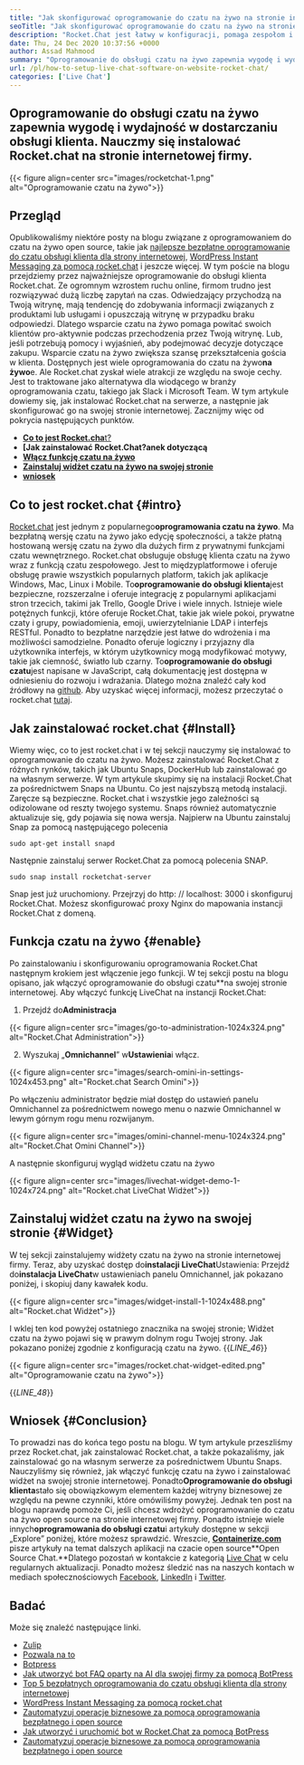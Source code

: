 ```yaml
---
title: "Jak skonfigurować oprogramowanie do czatu na żywo na stronie internetowej | Rocket.chat" 
seoTitle: "Jak skonfigurować oprogramowanie do czatu na żywo na stronie internetowej | Rocket.chat" 
description: "Rocket.Chat jest łatwy w konfiguracji, pomaga zespołom i klientom skutecznie komunikować się. To oprogramowanie do czatu na żywo jest open source, cross-platform i samodzielnie." 
date: Thu, 24 Dec 2020 10:37:56 +0000
author: Assad Mahmood
summary: "Oprogramowanie do obsługi czatu na żywo zapewnia wygodę i wydajność w zakresie obsługi klienta. Nauczmy się instalować Rocket.chat na stronie internetowej firmy." 
url: /pl/how-to-setup-live-chat-software-on-website-rocket-chat/
categories: ['Live Chat']
---
```


## Oprogramowanie do obsługi czatu na żywo zapewnia wygodę i wydajność w dostarczaniu obsługi klienta. Nauczmy się instalować Rocket.chat na stronie internetowej firmy.

{{< figure align=center src="images/rocketchat-1.png" alt="Oprogramowanie czatu na żywo">}}


## Przegląd
Opublikowaliśmy niektóre posty na blogu związane z oprogramowaniem do czatu na żywo open source, takie jak [najlepsze bezpłatne oprogramowanie do czatu obsługi klienta dla strony internetowej][1], [WordPress Instant Messaging za pomocą rocket.chat][2] i jeszcze więcej. W tym poście na blogu przejdziemy przez najważniejsze oprogramowanie do obsługi klienta Rocket.chat. Ze ogromnym wzrostem ruchu online, firmom trudno jest rozwiązywać dużą liczbę zapytań na czas. Odwiedzający przychodzą na Twoją witrynę, mają tendencję do zdobywania informacji związanych z produktami lub usługami i opuszczają witrynę w przypadku braku odpowiedzi. Dlatego wsparcie czatu na żywo pomaga powitać swoich klientów pro-aktywnie podczas przechodzenia przez Twoją witrynę. Lub, jeśli potrzebują pomocy i wyjaśnień, aby podejmować decyzje dotyczące zakupu.
Wsparcie czatu na żywo zwiększa szansę przekształcenia gościa w klienta. Dostępnych jest wiele oprogramowania do czatu na żywo**na żywo**e. Ale Rocket.chat zyskał wiele atrakcji ze względu na swoje cechy. Jest to traktowane jako alternatywa dla wiodącego w branży oprogramowania czatu, takiego jak Slack i Microsoft Team. W tym artykule dowiemy się, jak instalować Rocket.chat na serwerze, a następnie jak skonfigurować go na swojej stronie internetowej. Zacznijmy więc od pokrycia następujących punktów.
* [**Co to jest Rocket.cha**t?][3]
* **[Jak zainstalować Rocket.Chat?anek dotyczącą**
* **[Włącz funkcję czatu na żywo][5]**
* **[Zainstaluj widżet czatu na żywo na swojej stronie][6]**
* **[wniosek][7]**

## Co to jest rocket.chat   {#intro}
[Rocket.chat][8] jest jednym z popularnego**oprogramowania czatu na żywo**. Ma bezpłatną wersję czatu na żywo jako edycję społeczności, a także płatną hostowaną wersję czatu na żywo dla dużych firm z prywatnymi funkcjami czatu wewnętrznego. Rocket.chat obsługuje obsługę klienta czatu na żywo wraz z funkcją czatu zespołowego. Jest to międzyplatformowe i oferuje obsługę prawie wszystkich popularnych platform, takich jak aplikacje Windows, Mac, Linux i Mobile. To**oprogramowanie do obsługi klienta**jest bezpieczne, rozszerzalne i oferuje integrację z popularnymi aplikacjami stron trzecich, takimi jak Trello, Google Drive i wiele innych. Istnieje wiele potężnych funkcji, które oferuje Rocket.Chat, takie jak wiele pokoi, prywatne czaty i grupy, powiadomienia, emoji, uwierzytelnianie LDAP i interfejs RESTful. Ponadto to bezpłatne narzędzie jest łatwe do wdrożenia i ma możliwości samodzielne. Ponadto oferuje logiczny i przyjazny dla użytkownika interfejs, w którym użytkownicy mogą modyfikować motywy, takie jak ciemność, światło lub czarny.
To**oprogramowanie do obsługi czatu**jest napisane w JavaScript, całą dokumentację jest dostępna w odniesieniu do rozwoju i wdrażania. Dlatego można znaleźć cały kod źródłowy na [github][9]. Aby uzyskać więcej informacji, możesz przeczytać o rocket.chat [tutaj][10].

## Jak zainstalować rocket.chat   {#Install}
Wiemy więc, co to jest rocket.chat i w tej sekcji nauczymy się instalować to oprogramowanie do czatu na żywo. Możesz zainstalować Rocket.Chat z różnych rynków, takich jak Ubuntu Snaps, DockerHub lub zainstalować go na własnym serwerze. W tym artykule skupimy się na instalacji Rocket.Chat za pośrednictwem Snaps na Ubuntu. Co jest najszybszą metodą instalacji.
Zaręcze są bezpieczne. Rocket.chat i wszystkie jego zależności są odizolowane od reszty twojego systemu. Snaps również automatycznie aktualizuje się, gdy pojawia się nowa wersja.
Najpierw na Ubuntu zainstaluj Snap za pomocą następującego polecenia
```
sudo apt-get install snapd
```
Następnie zainstaluj serwer Rocket.Chat za pomocą polecenia SNAP.
```
sudo snap install rocketchat-server
```
Snap jest już uruchomiony. Przejrzyj do http: // localhost: 3000 i skonfiguruj Rocket.Chat. Możesz skonfigurować proxy Nginx do mapowania instancji Rocket.Chat z domeną.

## Funkcja czatu na żywo   {#enable}
Po zainstalowaniu i skonfigurowaniu oprogramowania Rocket.Chat następnym krokiem jest włączenie jego funkcji. W tej sekcji postu na blogu opisano, jak włączyć oprogramowanie do obsługi czatu**na swojej stronie internetowej. Aby włączyć funkcję LiveChat na instancji Rocket.Chat:
1. Przejdź do**Administracja**

{{< figure align=center src="images/go-to-administration-1024x324.png" alt="Rocket.Chat Administration">}}

2. Wyszukaj „**Omnichannel**” w**Ustawienia**i włącz.

{{< figure align=center src="images/search-omini-in-settings-1024x453.png" alt="Rocket.chat Search Omini">}}

Po włączeniu administrator będzie miał dostęp do ustawień panelu Omnichannel za pośrednictwem nowego menu o nazwie Omnichannel w lewym górnym rogu menu rozwijanym.

{{< figure align=center src="images/omini-channel-menu-1024x324.png" alt="Rocket.Chat Omini Channel">}}

A następnie skonfiguruj wygląd widżetu czatu na żywo

{{< figure align=center src="images/livechat-widget-demo-1-1024x724.png" alt="Rocket.chat LiveChat Widżet">}}


## **Zainstaluj widżet czatu na żywo na swojej stronie** {#Widget}
W tej sekcji zainstalujemy widżety czatu na żywo na stronie internetowej firmy. Teraz, aby uzyskać dostęp do**instalacji LiveChat**Ustawienia:
Przejdź do**instalacja LiveChat**w ustawieniach panelu Omnichannel, jak pokazano poniżej, i skopiuj dany kawałek kodu.

{{< figure align=center src="images/widget-install-1-1024x488.png" alt="Rocket.chat Widżet">}}

I wklej ten kod powyżej ostatniego znacznika na swojej stronie; Widżet czatu na żywo pojawi się w prawym dolnym rogu Twojej strony. Jak pokazano poniżej zgodnie z konfiguracją czatu na żywo.
{{_LINE_46_}}

{{< figure align=center src="images/rocket.chat-widget-edited.png" alt="Oprogramowanie czatu na żywo">}}

{{_LINE_48_}}

## Wniosek   {#Conclusion}
To prowadzi nas do końca tego postu na blogu. W tym artykule przeszliśmy przez Rocket.chat, jak zainstalować Rocket.chat, a także pokazaliśmy, jak zainstalować go na własnym serwerze za pośrednictwem Ubuntu Snaps. Nauczyliśmy się również, jak włączyć funkcję czatu na żywo i zainstalować widżet na swojej stronie internetowej. Ponadto**Oprogramowanie do obsługi klienta**stało się obowiązkowym elementem każdej witryny biznesowej ze względu na pewne czynniki, które omówiliśmy powyżej. Jednak ten post na blogu naprawdę pomoże Ci, jeśli chcesz wdrożyć oprogramowanie do czatu na żywo open source na stronie internetowej firmy. Ponadto istnieje wiele innych**oprogramowania do obsługi czatu**i artykuły dostępne w sekcji „Explore” poniżej, które możesz sprawdzić.
Wreszcie, [**Containerize.com**][11] pisze artykuły na temat dalszych aplikacji na czacie open source**Open Source Chat.**Dlatego pozostań w kontakcie z kategorią [Live Chat][12] w celu regularnych aktualizacji. Ponadto możesz śledzić nas na naszych kontach w mediach społecznościowych [Facebook][13], [LinkedIn][14] i [Twitter][15].

## Badać
Może się znaleźć następujące linki.
  * [Zulip][16]
  * [Pozwala na to][17]
  * [Botpress][18]
  * [Jak utworzyć bot FAQ oparty na AI dla swojej firmy za pomocą BotPress][19]
  * [Top 5 bezpłatnych oprogramowania do czatu obsługi klienta dla strony internetowej][1]
  * [WordPress Instant Messaging za pomocą rocket.chat][2]
  * [Zautomatyzuj operacje biznesowe za pomocą oprogramowania bezpłatnego i open source][20]
  * [Jak utworzyć i uruchomić bot w Rocket.Chat za pomocą BotPress][21]
  * [Zautomatyzuj operacje biznesowe za pomocą oprogramowania bezpłatnego i open source][20]

  
[1]: https://blog.containerize.com/live-chat/top-5-free-customer-support-chat-software-for-website/
[2]: https://blog.containerize.com/blogging/instantly-communicate-with-customers-using-wordpress-and-rocket-chat/
[3]: #intro
[4]: #install
[5]: #enable
[6]: #widget
[7]: #conclusion
[8]: https://products.containerize.com/live-chat/rocketchat/
[9]: https://github.com/RocketChat/Rocket.Chat
[10]: https://products.containerize.com/live-chat/rocketchat
[11]: https://www.containerize.com/
[12]: https://products.containerize.com/live-chat/
[13]: https://web.facebook.com/containerize
[14]: https://www.linkedin.com/company/containerize/
[15]: https://twitter.com/containerize_co
[16]: https://products.containerize.com/live-chat/zulip/
[17]: https://products.containerize.com/live-chat/lets-chat/
[18]: https://products.containerize.com/live-chat/botpress/
[19]: https://blog.containerize.com/live-chat/how-to-create-an-ai-based-faq-bot-for-your-business-using-botpress/
[20]: https://blog.containerize.com/blogging/automate-business-operations-using-open-source-software/
[21]: https://blog.containerize.com/live-chat/how-to-create-and-run-a-bot-in-rocket-chat-using-botpress/
